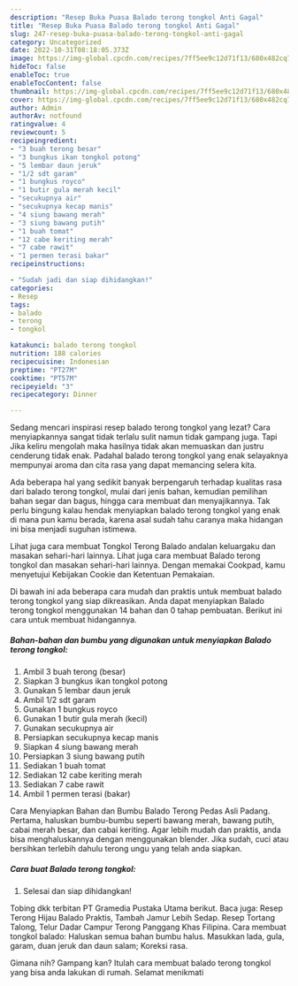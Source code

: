 ```yaml
---
description: "Resep Buka Puasa Balado terong tongkol Anti Gagal"
title: "Resep Buka Puasa Balado terong tongkol Anti Gagal"
slug: 247-resep-buka-puasa-balado-terong-tongkol-anti-gagal
category: Uncategorized
date: 2022-10-31T08:18:05.373Z
image: https://img-global.cpcdn.com/recipes/7ff5ee9c12d71f13/680x482cq70/balado-terong-tongkol-foto-resep-utama.jpg
hideToc: false
enableToc: true
enableTocContent: false
thumbnail: https://img-global.cpcdn.com/recipes/7ff5ee9c12d71f13/680x482cq70/balado-terong-tongkol-foto-resep-utama.jpg
cover: https://img-global.cpcdn.com/recipes/7ff5ee9c12d71f13/680x482cq70/balado-terong-tongkol-foto-resep-utama.jpg
author: Admin
authorAv: notfound
ratingvalue: 4
reviewcount: 5
recipeingredient:
- "3 buah terong besar"
- "3 bungkus ikan tongkol potong"
- "5 lembar daun jeruk"
- "1/2 sdt garam"
- "1 bungkus royco"
- "1 butir gula merah kecil"
- "secukupnya air"
- "secukupnya kecap manis"
- "4 siung bawang merah"
- "3 siung bawang putih"
- "1 buah tomat"
- "12 cabe keriting merah"
- "7 cabe rawit"
- "1 permen terasi bakar"
recipeinstructions:

- "Sudah jadi dan siap dihidangkan!"
categories:
- Resep
tags:
- balado
- terong
- tongkol

katakunci: balado terong tongkol 
nutrition: 188 calories
recipecuisine: Indonesian
preptime: "PT27M"
cooktime: "PT57M"
recipeyield: "3"
recipecategory: Dinner

---
```



Sedang mencari inspirasi resep balado terong tongkol yang lezat? Cara menyiapkannya sangat tidak terlalu sulit namun tidak gampang juga. Tapi Jika keliru mengolah maka hasilnya tidak akan memuaskan dan justru cenderung tidak enak. Padahal balado terong tongkol yang enak selayaknya mempunyai aroma dan cita rasa yang dapat memancing selera kita.


Ada beberapa hal yang sedikit banyak berpengaruh terhadap kualitas rasa dari balado terong tongkol, mulai dari jenis bahan, kemudian pemilihan bahan segar dan bagus, hingga cara membuat dan menyajikannya. Tak perlu bingung kalau hendak menyiapkan balado terong tongkol yang enak di mana pun kamu berada, karena asal sudah tahu caranya maka hidangan ini bisa menjadi suguhan istimewa.

Lihat juga cara membuat Tongkol Terong Balado andalan keluargaku dan masakan sehari-hari lainnya. Lihat juga cara membuat Balado terong tongkol dan masakan sehari-hari lainnya. Dengan memakai Cookpad, kamu menyetujui Kebijakan Cookie dan Ketentuan Pemakaian.


Di bawah ini ada beberapa cara mudah dan praktis untuk membuat balado terong tongkol yang siap dikreasikan. Anda dapat menyiapkan Balado terong tongkol menggunakan 14 bahan dan 0 tahap pembuatan. Berikut ini cara untuk membuat hidangannya.

<!--inarticleads1-->

##### Bahan-bahan dan bumbu yang digunakan untuk menyiapkan Balado terong tongkol:

1. Ambil 3 buah terong (besar)
1. Siapkan 3 bungkus ikan tongkol potong
1. Gunakan 5 lembar daun jeruk
1. Ambil 1/2 sdt garam
1. Gunakan 1 bungkus royco
1. Gunakan 1 butir gula merah (kecil)
1. Gunakan secukupnya air
1. Persiapkan secukupnya kecap manis
1. Siapkan 4 siung bawang merah
1. Persiapkan 3 siung bawang putih
1. Sediakan 1 buah tomat
1. Sediakan 12 cabe keriting merah
1. Sediakan 7 cabe rawit
1. Ambil 1 permen terasi (bakar)


Cara Menyiapkan Bahan dan Bumbu Balado Terong Pedas Asli Padang. Pertama, haluskan bumbu-bumbu seperti bawang merah, bawang putih, cabai merah besar, dan cabai keriting. Agar lebih mudah dan praktis, anda bisa menghaluskannya dengan menggunakan blender. Jika sudah, cuci atau bersihkan terlebih dahulu terong ungu yang telah anda siapkan. 

<!--inarticleads2-->

##### Cara buat Balado terong tongkol:


1. Selesai dan siap dihidangkan!

Tobing dkk terbitan PT Gramedia Pustaka Utama berikut. Baca juga: Resep Terong Hijau Balado Praktis, Tambah Jamur Lebih Sedap. Resep Tortang Talong, Telur Dadar Campur Terong Panggang Khas Filipina. Cara membuat tongkol balado: Haluskan semua bahan bumbu halus. Masukkan lada, gula, garam, duan jeruk dan daun salam; Koreksi rasa. 

Gimana nih? Gampang kan? Itulah cara membuat balado terong tongkol yang bisa anda lakukan di rumah. Selamat menikmati
